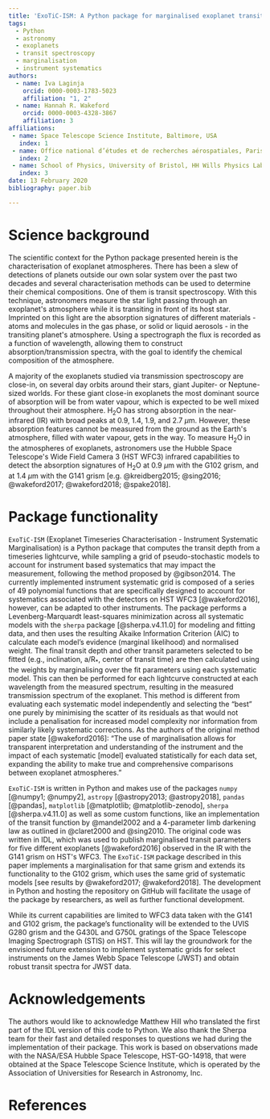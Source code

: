 ```yaml
---
title: 'ExoTiC-ISM: A Python package for marginalised exoplanet transit parameters across a grid of systematic instrument models'
tags:
  - Python
  - astronomy
  - exoplanets
  - transit spectroscopy
  - marginalisation
  - instrument systematics
authors:
  - name: Iva Laginja
    orcid: 0000-0003-1783-5023
    affiliation: "1, 2"
  - name: Hannah R. Wakeford
    orcid: 0000-0003-4328-3867
    affiliation: 3
affiliations:
 - name: Space Telescope Science Institute, Baltimore, USA
   index: 1
 - name: Office national d’études et de recherches aérospatiales, Paris, France
   index: 2
 - name: School of Physics, University of Bristol, HH Wills Physics Laboratory, Tyndall Avenue, Bristol BS8 1TL, UK
   index: 3
date: 13 February 2020
bibliography: paper.bib

---
```


# Science background

The scientific context for the Python package presented herein is the characterisation of exoplanet atmospheres. 
There has been a slew of detections of planets outside our own solar system over the past two decades and several 
characterisation methods can be used to determine their chemical compositions. One of them is transit spectroscopy. 
With this technique, astronomers measure the star light passing through an exoplanet's atmosphere while it is 
transiting in front of its host star. Imprinted on this light are the absorption signatures of different 
materials - atoms and molecules in the gas phase, or solid or liquid aerosols - in the transiting planet's atmosphere. 
Using a spectrograph the flux is recorded as a function of wavelength, allowing them to construct 
absorption/transmission spectra, with the goal to identify the chemical composition of the atmosphere.

A majority of the exoplanets studied via transmission spectroscopy are close-in, on several day orbits around their 
stars, giant Jupiter- or Neptune-sized worlds. For these giant close-in exoplanets the most dominant source of 
absorption will be from water vapour, which is expected to be well mixed throughout their atmosphere. H$_2$O has 
strong absorption in the near-infrared (IR) with broad peaks at 0.9, 1.4, 1.9, and 2.7 $\mu$m. However, these 
absorption features cannot be measured from the ground as the Earth's atmosphere, filled with water vapour, gets in 
the way. To measure H$_2$O in the atmospheres of exoplanets, astronomers use the Hubble Space Telescope's Wide Field 
Camera 3 (HST WFC3) infrared capabilities to detect the absorption signatures of H$_2$O at 0.9 $\mu$m with the G102 
grism, and at 1.4 $\mu$m with the G141 grism [e.g. @kreidberg2015; @sing2016; @wakeford2017; @wakeford2018; @spake2018].

# Package functionality

``ExoTiC-ISM`` (Exoplanet Timeseries Characterisation - Instrument Systematic Marginalisation) is a Python package that 
computes the transit depth from a timeseries lightcurve, while sampling a grid of pseudo-stochastic models to account 
for instrument based systematics that may impact the measurement, following the method proposed by @gibson2014. The 
currently implemented instrument systematic grid is composed of a series of 49  polynomial functions that are 
specifically designed to account for systematics associated with the detectors on HST WFC3 [@wakeford2016], however, 
can be adapted to other instruments.
The package performs a Levenberg-Marquardt least-squares minimization across all systematic models with the 
``sherpa`` package [@sherpa.v4.11.0] for modeling and fitting data, and then uses the resulting Akaike Information 
Criterion (AIC) to calculate each model’s evidence (marginal likelihood) and normalised weight. The final transit 
depth and other transit parameters selected to be fitted (e.g., inclination, a/R$_*$, center of transit time) are then 
calculated using the weights by marginalising over the fit parameters using each systematic model. This can then be 
performed for each lightcurve constructed at each wavelength from the measured spectrum, resulting in the measured 
transmission spectrum of the exoplanet. This method is different from evaluating each systematic model independently 
and selecting the “best” one purely by minimising the scatter of its residuals as that would not include a 
penalisation for increased model complexity nor information from similarly likely systematic corrections. As the 
authors of the original method paper state [@wakeford2016]: “The use of marginalisation 
allows for transparent interpretation and understanding of the instrument and the impact of each systematic [model] 
evaluated statistically for each data set, expanding the ability to make true and comprehensive comparisons between 
exoplanet atmospheres.”

``ExoTiC-ISM`` is written in Python and makes use of the packages ``numpy`` [@numpy1; @numpy2], ``astropy`` 
[@astropy2013; @astropy2018], ``pandas`` [@pandas], ``matplotlib`` [@matplotlib; @matplotlib-zenodo], 
``sherpa`` [@sherpa.v4.11.0] as well as some custom functions, like an implementation of the 
transit function by @mandel2002 and a 4-parameter limb darkening law as outlined in @claret2000 and @sing2010. The 
original code was written in IDL, which was used to publish marginalised transit parameters for five different 
exoplanets [@wakeford2016] observed in the IR with the G141 grism on HST's WFC3. The ``ExoTiC-ISM`` package described 
in this paper implements a marginalisation for that same grism and extends its functionality to the G102 grism, which 
uses the same grid of systematic models [see results by @wakeford2017; @wakeford2018]. The development in Python and 
hosting the repository on GitHub will facilitate the usage of the package by researchers, as well as further 
functional development.

While its current capabilities are limited to WFC3 data taken with the G141 and G102 grism, the package’s 
functionality will be extended to the UVIS G280 grism and the G430L and G750L gratings of the Space Telescope 
Imaging Spectrograph (STIS) on HST. This will lay the groundwork for the envisioned future extension to implement 
systematic grids for select instruments on the James Webb Space Telescope (JWST) and obtain robust transit spectra 
for JWST data.

# Acknowledgements

The authors would like to acknowledge Matthew Hill who translated the first part of the IDL version of this code to 
Python. We also thank the Sherpa team for their fast and detailed responses to questions we had during the 
implementation of their package. This work is based on observations made with the NASA/ESA Hubble Space Telescope, 
HST-GO-14918, that were obtained at the Space Telescope Science Institute, which is operated by the Association of 
Universities for Research in Astronomy, Inc.

# References